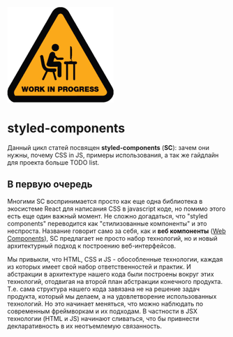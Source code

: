 ![](../assets/work_In_progress.png)

# styled-components

Данный цикл статей посвящен **styled-components** (**SC**): зачем они нужны, почему CSS in JS, примеры использования, а так же гайдлайн для проекта больше TODO list.

## В первую очередь

Многими SC воспринимается просто как еще одна библиотека в экосистеме React для написания CSS в javascript коде, но помимо этого есть еще один важный момент. Не сложно догадаться, что "styled components" переводится как "стилизованные компоненты" и это неспроста. Название говорит само за себя, как и **веб компоненты** ([Web Components](https://developer.mozilla.org/ru/docs/Web/Web_Components)), SC предлагает не просто набор технологий, но и новый архитектурный подход к построению веб-интерфейсов.

Мы привыкли, что HTML, CSS и JS - обособленные технологии, каждая из которых имеет свой набор ответственностей и практик. И абстракции в архитектуре нашего кода были построены вокруг этих технологий, отодвигая на второй план абстракции конечного продукта. Т.е. сама структура нашего кода завязана не на решение задач продукта, который мы делаем, а на удовлетворение использованных технологий. Но это начинает меняться, что можно наблюдать по современным фреймворкам и их подходам. В частности в JSX технологии (HTML и JS) начинают сливаться, что бы привнести декларативность в их неотъемлемую связанность.


<!-- Подождите про CSS in JS. Надо понять, что **SC** не еще один способ написания CSS с сахарком, которыми являются препроцессоры вроде SASS и Less. В первую очередь это другой взгляд на архитектуру компонентов. Подумайте сами: стили могут применяться только к DOM компонентам, и не могут существовать обособленно (не имеют смысла). **SC** диктует нам, что каждый стилизованный DOM элемент - это компонент.

Для ясности, давайте определимся что такое "компонент". Компонент - это абстрактный элемент, который содержит в себе какую-то функциональность. Есть разные классификации и типы компонентов: _dumb (presentational) component, smart component (container), HOC, render prop(?), provider, consumer..._ и т.п. Все они призваны разделять и делегировать на себя часть конкретных функциональных обязанностей в архитектуре приложения. Так вот **styled component**, как ясно из названия, это компонент, который отвечает за стиль - визуальную составляющую. Это прекрасный пример разделения ответственности между составными частями приложения.

В классическом SASS вы пишите стили отдельно от основного компонента, да. Но управляете ими в используемом компоненте! Т.е. вы скорее всего нативно или с помощью _classnames_ управляете поведением отображения компонента, подставляя те или иные классы в зависимости от просов и делаете это внутри компонента, который, казалось бы, должен отвечать за другую абстракцию - обычно это комбинирование и вывод компонентов для рендера. Не _css in js_ решения не позволяют эффективно и элегантно управлять стилями динамически в рантайме, на странице пользователя.

Все это - только подспорье, на практике _css in js_ и **SC** в частности предоставляют великолепный функционал выраженный удобными инструментами (API) для приятной ([DX](https://www.google.com/search?q=developer+experience&oq=developer+experience&sourceid=chrome&ie=UTF-8)) и эффективной реализации компонентного (модульного) подхода: динамические стили от пропсов, темы, шаблоны, расширение / перезапись базовых компонентов / стилей. И все это на нативном и всем знакомом JS. -->